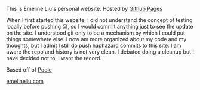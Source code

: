 This is Emeline Liu's personal website. Hosted by [Github Pages](http://pages.github.com)

When I first started this website, I did not understand the concept of testing locally before pushing 😰, so I would
commit anything just to see the update on the site. I understood git only to be
a mechanism by which I could put things somewhere else. I now am more organized about my code and 
my thoughts, but I admit I still do push haphazard commits to this site. 
I am aware the repo and history is not very clean.
I debated doing a cleanup but I have decided not to. I want the record.

Based off of [Poole](http://getpoole.com/)

[emelineliu.com](http://emelineliu.com)
